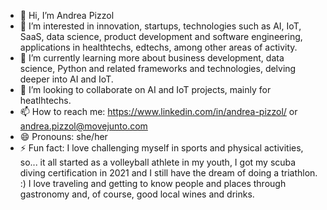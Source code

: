 - 👋 Hi, I’m Andrea Pizzol
- 👀 I’m interested in innovation, startups, technologies such as AI, IoT, SaaS, data science, product development and software engineering, applications in healthtechs, edtechs, among other areas of activity.
- 🌱 I’m currently learning more about business development, data science, Python and related frameworks and technologies, delving deeper into AI and IoT.
- 💞️ I’m looking to collaborate on AI and IoT projects, mainly for heatlhtechs.
- 📫 How to reach me: https://www.linkedin.com/in/andrea-pizzol/ or andrea.pizzol@movejunto.com
- 😄 Pronouns: she/her
- ⚡ Fun fact: I love challenging myself in sports and physical activities, so... it all started as a volleyball athlete in my youth, I got my scuba diving certification in 2021 and I still have the dream of doing a triathlon. :)
      I love traveling and getting to know people and places through gastronomy and, of course, good local wines and drinks.

<!---
andrea-pizzol/andrea-pizzol is a ✨ special ✨ repository because its `README.md` (this file) appears on your GitHub profile.
You can click the Preview link to take a look at your changes.
--->
